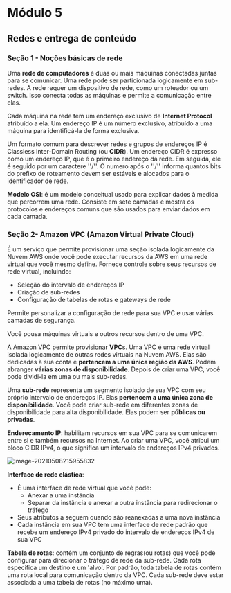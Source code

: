 # Módulo 5

## Redes e entrega de conteúdo

### Seção 1 - Noções básicas de rede

Uma **rede de computadores** é duas ou mais máquinas conectadas juntas para se comunicar. Uma rede pode ser particionada logicamente em sub-redes. A rede requer um dispositivo de rede, como um roteador ou um switch. Isso conecta todas as máquinas e permite a comunicação entre elas.

Cada máquina na rede tem um endereço exclusivo de **Internet Protocol** atribuído a ela. Um endereço IP é um número exclusivo, atribuído a uma máquina para identificá-la de forma exclusiva.

Um formato comum para descrever redes e grupos de endereços IP é Classless Inter-Domain Routing (ou **CIDR**). Um endereço CIDR é expresso como um endereço IP, que é o primeiro endereço da rede. Em seguida, ele é seguido por um caractere ''/''. O numero após o ''/'' informa quantos bits do prefixo de roteamento devem ser estáveis e alocados para o identificador de rede.

 **Modelo OSI**: é um modelo conceitual usado para explicar dados à medida que percorrem uma rede. Consiste em sete camadas e mostra os protocolos e endereços comuns que são usados para enviar dados em cada camada.



### Seção 2- Amazon VPC (Amazon Virtual Private Cloud)

É um serviço que permite provisionar uma seção isolada logicamente da Nuvem AWS onde você pode executar recursos da AWS em uma rede virtual que você mesmo define. Fornece controle sobre seus recursos de rede virtual, incluindo:

- Seleção do intervalo de endereços IP
- Criação de sub-redes
- Configuração de tabelas de rotas e gateways de rede

Permite personalizar a configuração de rede para sua VPC e usar várias camadas de segurança.

Você pousa máquinas virtuais e outros recursos dentro de uma VPC.

A Amazon VPC permite provisionar **VPC**s. Uma VPC é uma rede virtual isolada logicamente de outras redes virtuais na Nuvem AWS. Elas são dedicadas à sua conta  e **pertencem a uma única região da AWS**. Podem abranger **várias zonas de disponibilidade**. Depois de criar uma VPC, você pode dividi-la em uma ou mais sub-redes. 

Uma **sub-rede** representa um segmento isolado de sua VPC com seu próprio intervalo de endereços IP. Elas **pertencem a uma única zona de disponibilidade**. Você pode criar sub-rede em diferentes zonas de disponibilidade para alta disponibilidade. Elas podem ser **públicas ou privadas**.

**Endereçamento IP**: habilitam recursos em sua VPC para se comunicarem entre si e também recursos na Internet. Ao criar uma VPC, você atribui um bloco CIDR IPv4, o que significa um intervalo de endereços IPv4 privados.

![image-20210508215955832](C:\Users\Amanda\Documents\AWS\imagens\imagem-2.png)

**Interface de rede elástica**:

- É uma interface de rede virtual que você pode:
  - Anexar a uma instância
  - Separar da instância e anexar a outra instância para redirecionar o tráfego
- Seus atributos a seguem quando são reanexadas a uma nova instância
- Cada instância em sua VPC tem uma interface de rede padrão que recebe um endereço IPv4 privado do intervalo de endereços IPv4 de sua VPC

**Tabela de rotas**: contém um conjunto de regras(ou rotas) que você pode configurar para direcionar o tráfego de rede da sub-rede. Cada rota especifica um destino e um 'alvo'. Por padrão, toda tabela de rotas contém uma rota local para comunicação dentro da VPC. Cada sub-rede deve estar associada a uma tabela de rotas (no máximo uma).





